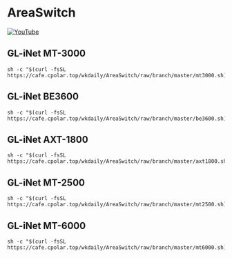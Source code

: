 # AreaSwitch
[![YouTube](https://img.shields.io/badge/YouTube-123456?logo=youtube&labelColor=ff0000)](https://www.youtube.com/watch?v=H8dBxNsT0wU)

## GL-iNet MT-3000
```
sh -c "$(curl -fsSL https://cafe.cpolar.top/wkdaily/AreaSwitch/raw/branch/master/mt3000.sh)"

```

## GL-iNet BE3600
```
sh -c "$(curl -fsSL https://cafe.cpolar.top/wkdaily/AreaSwitch/raw/branch/master/be3600.sh)"

```

## GL-iNet AXT-1800
```
sh -c "$(curl -fsSL https://cafe.cpolar.top/wkdaily/AreaSwitch/raw/branch/master/axt1800.sh)"

```
## GL-iNet MT-2500
```
sh -c "$(curl -fsSL https://cafe.cpolar.top/wkdaily/AreaSwitch/raw/branch/master/mt2500.sh)"

```

## GL-iNet MT-6000
```
sh -c "$(curl -fsSL https://cafe.cpolar.top/wkdaily/AreaSwitch/raw/branch/master/mt6000.sh)"

```
